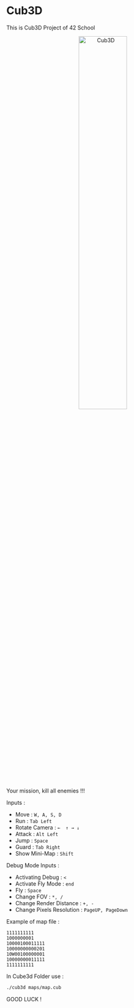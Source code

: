 # Cub3D

This is Cub3D Project of 42 School 

<div align="center">
      <a target="_blank" href="https://www.youtube.com/watch?v=EcaKh0xlXBg">
     <img 
      src="https://img.youtube.com/vi/EcaKh0xlXBg/0.jpg" 
      alt="Cub3D" 
      style="width:50%;">
      </a>
   </div>

Your mission, kill all enemies !!!

Inputs :

- Move : ```W, A, S, D```
- Run : ```Tab Left```
- Rotate Camera : ```←	↑ →	↓```
- Attack : ```Alt Left```
- Jump : ```Space```
- Guard : ```Tab Right```
- Show Mini-Map : ```Shift```

Debug Mode Inputs :

- Activating Debug : ```<```
- Activate Fly Mode : ```end```
- Fly : ```Space```
- Change FOV : ```*, /```
- Change Render Distance : ```+, -```
- Change Pixels Resolution : ```PageUP, PageDown```

Example of map file :
```
1111111111
1000000001
10000100011111
10000000000201
10W00100000001
10000000011111
1111111111
```

In Cube3d Folder use : 
```bash
./cub3d maps/map.cub
```

GOOD LUCK !
